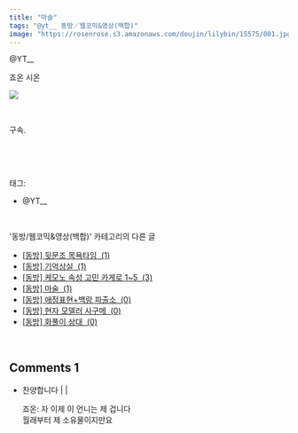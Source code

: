 ```yaml
---
title: "마술"
tags: "@yt__ 동방／웹코믹&영상(백합)"
image: "https://rosenrose.s3.amazonaws.com/doujin/lilybin/15575/001.jpg"
---
```

<div class="article">
<div class="area_view">
<div style="text-align: left;"><p>@YT__<br/></p><p>죠온 시온</p><p style="text-align: left;"><span class="imageblock" style="display: inline-block; width: 100%; height: auto; max-width: 100%;"><img src="{{ site.imgserver1 }}/lilybin/15575/001.jpg"/></span></p><p style="text-align: left;"><br/></p><p style="text-align: left;">구속.</p></div><p><br/></p>
</div></div><br/>
<div class="tagTrail">
<p>태그: </p>
<ul>
<li>@YT__</li>
</ul>
</div><br/>
<div class="another">
<p>'동방/웹코믹&amp;영상(백합)' 카테고리의 다른 글</p>
<ul>
<li><a href="/lilybin_15623">
[동방] 뒷문조 목욕타임  (1)
</a></li>
<li><a href="/lilybin_15624">
[동방] 기억상실  (1)
</a></li>
<li><a href="/lilybin_15625">
[동방] 케모노 속성 고민 카게로 1~5  (3)
</a></li>
<li><a href="/lilybin_15575">
[동방] 마술  (1)
</a></li>
<li><a href="/lilybin_15592">
[동방] 애정표현+백랑 파출소  (0)
</a></li>
<li><a href="/lilybin_15550">
[동방] 현자 모델러 사구메  (0)
</a></li>
<li><a href="/lilybin_15552">
[동방] 화풀이 상대  (0)
</a></li>
</ul>
</div><br/>
<div class="comment">
<h2 class="bold">Comments <span id="commentCount15575">1</span></h2>
<div style="clear:both;">
<div id="entry15575Comment" style="display:block">
<ul class="list_reply">
<li class="rp_general" id="comment14458455">
<div class="post-comment">
<div>
<span>
<i class="fa fa-user"></i>찬양합니다 |
                                |
                               
</span>
<p>죠온: 자 이제 이 언니는 제 겁니다 <br/>
월래부터 제 소유물이지만요</p>

</div>
</div>
</li>
</ul>
</div>
</div>
</div><br/>
<br/>
<p id="refer"></p>
<br/>

